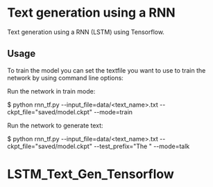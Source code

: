 # Text generation using a RNN

Text generation using a RNN (LSTM) using Tensorflow.


## Usage

To train the model you can set the textfile you want to use to train the network by using command line options:

Run the network in train mode:

  $ python rnn_tf.py --input_file=data/<text_name>.txt --ckpt_file="saved/model.ckpt" --mode=train

Run the network to generate text:

  $ python rnn_tf.py --input_file=data/<text_name>.txt --ckpt_file="saved/model.ckpt" --test_prefix="The " --mode=talk
# LSTM_Text_Gen_Tensorflow
